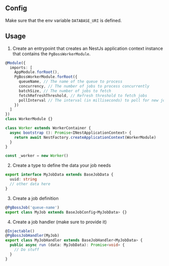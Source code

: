 ## Config

Make sure that the env variable `DATABASE_URI` is defined.

## Usage

1. Create an entrypoint that creates an NestJs application context instance that contains the `PgBossWorkerModule`.

```ts
@Module({
  imports: [
    AppModule.forRoot(),
    PgBossWorkerModule.forRoot({
      queueName, // The name of the queue to process
      concurrency, // The number of jobs to process concurrently
      batchSize, // The number of jobs to fetch
      fetchRefreshThreshold, // Refresh threshold to fetch jobs
      pollInterval // The interval (in milliseconds) to poll for new jobs
    })
  ]
})
class WorkerModule {}

class Worker extends WorkerContainer {
  async bootstrap (): Promise<INestApplicationContext> {
    return await NestFactory.createApplicationContext(WorkerModule)
  }
}

const _worker = new Worker()
```

2. Create a type to define the data your job needs

```ts
export interface MyJobData extends BaseJobData {
  uuid: string
  // other data here
}
```

3. Create a job definition

```ts
@PgBossJob('queue-name')
export class MyJob extends BaseJobConfig<MyJobData> {}
```

4. Create a job handler (make sure to provide it)

```ts
@Injectable()
@PgBossJobHandler(MyJob)
export class MyJobHandler extends BaseJobHandler<MyJobData> {
  public async run (data: MyJobData): Promise<void> {
    // Do stuff
  }
}
```
